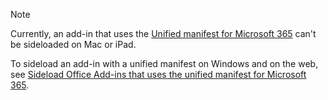 > [!NOTE]
> Currently, an add-in that uses the [Unified manifest for Microsoft 365](../develop/json-manifest-overview.md) can't be sideloaded on Mac or iPad.
>
> To sideload an add-in with a unified manifest on Windows and on the web, see [Sideload Office Add-ins that uses the unified manifest for Microsoft 365](../testing/sideload-add-in-with-unified-manifest.md).